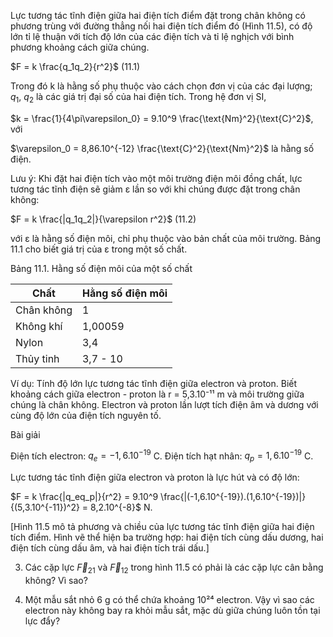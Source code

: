 Lực tương tác tĩnh điện giữa hai điện tích điểm đặt trong chân không có phương trùng với đường thẳng nối hai điện tích điểm đó (Hình 11.5), có độ lớn tỉ lệ thuận với tích độ lớn của các điện tích và tỉ lệ nghịch với bình phương khoảng cách giữa chúng.

$F = k \frac{q_1q_2}{r^2}$ (11.1)

Trong đó k là hằng số phụ thuộc vào cách chọn đơn vị của các đại lượng; $q_1$, $q_2$ là các giá trị đại số của hai điện tích. Trong hệ đơn vị SI,

$k = \frac{1}{4\pi\varepsilon_0} = 9.10^9 \frac{\text{Nm}^2}{\text{C}^2}$, với

$\varepsilon_0 = 8,86.10^{-12} \frac{\text{C}^2}{\text{Nm}^2}$ là hằng số điện.

Lưu ý: Khi đặt hai điện tích vào một môi trường điện môi đồng chất, lực tương tác tĩnh điện sẽ giảm ε lần so với khi chúng được đặt trong chân không:

$F = k \frac{|q_1q_2|}{\varepsilon r^2}$ (11.2)

với ε là hằng số điện môi, chỉ phụ thuộc vào bản chất của môi trường. Bảng 11.1 cho biết giá trị của ε trong một số chất.

Bảng 11.1. Hằng số điện môi của một số chất

Chất | Hằng số điện môi
--- | ---
Chân không | 1
Không khí | 1,00059
Nylon | 3,4
Thủy tinh | 3,7 - 10

Ví dụ: Tính độ lớn lực tương tác tĩnh điện giữa electron và proton. Biết khoảng cách giữa electron - proton là r = 5,3.10⁻¹¹ m và môi trường giữa chúng là chân không. Electron và proton lần lượt tích điện âm và dương với cùng độ lớn của điện tích nguyên tố.

Bài giải

Điện tích electron: $q_e = -1,6.10^{-19}$ C.
Điện tích hạt nhân: $q_p = 1,6.10^{-19}$ C.

Lực tương tác tĩnh điện giữa electron và proton là lực hút và có độ lớn:

$F = k \frac{|q_eq_p|}{r^2} = 9.10^9 \frac{|(-1,6.10^{-19}).(1,6.10^{-19})|}{(5,3.10^{-11})^2} = 8,2.10^{-8}$ N.

[Hình 11.5 mô tả phương và chiều của lực tương tác tĩnh điện giữa hai điện tích điểm. Hình vẽ thể hiện ba trường hợp: hai điện tích cùng dấu dương, hai điện tích cùng dấu âm, và hai điện tích trái dấu.]

3. Các cặp lực $\vec{F}_{21}$ và $\vec{F}_{12}$ trong hình 11.5 có phải là các cặp lực cân bằng không? Vì sao?

4. Một mẫu sắt nhỏ 6 g có thể chứa khoảng 10²⁴ electron. Vậy vì sao các electron này không bay ra khỏi mẫu sắt, mặc dù giữa chúng luôn tồn tại lực đẩy?